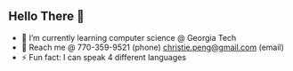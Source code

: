 ## Hello There 👋

- 🌱 I’m currently learning computer science @ Georgia Tech
- 👯  Reach me @ 770-359-9521 (phone) christie.peng@gmail.com (email)
- ⚡ Fun fact: I can speak 4 different languages

